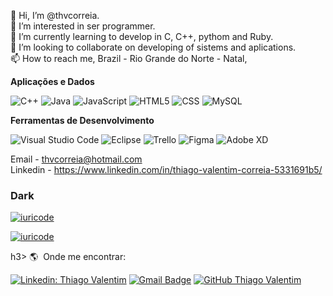 👋 Hi, I’m @thvcorreia. <br>
👀 I’m interested in ser programmer. <br>
🌱 I’m currently learning to develop in C, C++, pythom and Ruby.<br>
💞️ I’m looking to collaborate on developing of sistems and aplications.<br>
📫 How to reach me, Brazil - Rio Grande do Norte - Natal, <br>

**Aplicações e Dados**

  ![C++](https://img.shields.io/badge/-C++-333333?style=flat&logo=C%2B%2B&logoColor=00599C)
  ![Java](https://img.shields.io/badge/-Java-333333?style=flat&logo=Java&logoColor=007396)
  ![JavaScript](https://img.shields.io/badge/-JavaScript-333333?style=flat&logo=javascript)
  ![HTML5](https://img.shields.io/badge/-HTML5-333333?style=flat&logo=HTML5)
  ![CSS](https://img.shields.io/badge/-CSS-333333?style=flat&logo=CSS3&logoColor=1572B6)
  ![MySQL](https://img.shields.io/badge/-MySQL-333333?style=flat&logo=mysql)

**Ferramentas de Desenvolvimento**

  ![Visual Studio Code](https://img.shields.io/badge/-Visual%20Studio%20Code-333333?style=flat&logo=visual-studio-code&logoColor=007ACC)
  ![Eclipse](https://img.shields.io/badge/-Eclipse-333333?style=flat&logo=eclipse-ide&logoColor=2C2255)
  ![Trello](https://img.shields.io/badge/-Trello-333333?style=flat&logo=trello&logoColor=007ACC)
  ![Figma](https://img.shields.io/badge/-Figma-333333?style=flat&logo=figma&logoColor=007ACC)
  ![Adobe XD](https://img.shields.io/badge/-Adobe%20XD-333333?style=flat&logo=adobe-xd&logoColor=007ACC)


Email - thvcorreia@hotmail.com <br> 
Linkedin - https://www.linkedin.com/in/thiago-valentim-correia-5331691b5/
<!---
thvcorreia/thvcorreia is a ✨ special ✨ repository because its `README.md` (this file) appears on your GitHub profile.
You can click the Preview link to take a look at your changes.
--->
### Dark
[![iuricode](https://github-readme-stats.vercel.app/api?username=thvcorreia&theme=dark)](https://github.com/thvcorreia/)

[![iuricode](https://github-readme-stats.vercel.app/api/top-langs/?username=thvcorreia&hide=html&layout=compact&theme=dark)](https://github.com/thvcorreia/)

h3> :earth_americas: &nbsp;Onde me encontrar: </h3> 

[![Linkedin: Thiago Valentim](https://img.shields.io/badge/-USERNAME-blue?style=flat-square&logo=Linkedin&logoColor=white&link=https://www.linkedin.com/in/thiago-valentim-correia-5331691b5/)](https://www.linkedin.com/in/thiago-valentim-correia-5331691b5/)
[![Gmail Badge](https://img.shields.io/badge/-thvcorreia@hotmail.com-006bed?style=flat-square&logo=Gmail&logoColor=white&link=mailto:thvcorreia@hotmail.com)](mailto:thvcorreia@hotmail.com)
[![GitHub Thiago Valentim]( https://img.shields.io/github/followers/thvcorreia?label=follow&style=social)](https://github.com/thvcorreia)

